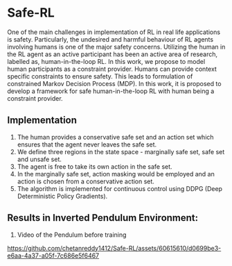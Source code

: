 # Safe-RL

One of the main challenges in implementation of RL in  real life applications is safety.  Particularly,  the  undesired and harmful behaviour of RL agents involving humans is one of the major safety concerns. Utilizing the human in the RL agent as an active participant has been an active area of research, labelled as, human-in-the-loop RL. In this work, we propose to model  human participants as a constraint provider. Humans can provide context specific constraints to ensure safety. This leads to formulation of constrained Markov Decision Process (MDP). In this work, it is proposed to develop a framework for safe human-in-the-loop RL with human being a constraint provider. 

## Implementation
1. The human provides a conservative safe set and an action set which ensures that the agent never leaves the safe set.
2. We define three regions in the state space - marginally safe set, safe set and unsafe set.
3. The agent is free to take its own action in the safe set.
4. In the marginally safe set, action masking would be employed and an action is chosen from a conservative action set.
5. The algorithm is implemented for continuous control using DDPG (Deep Deterministic Policy Gradients). 

## Results in Inverted Pendulum Environment:
1. Video of the Pendulum before training
   

https://github.com/chetanreddy1412/Safe-RL/assets/60615610/d0699be3-e6aa-4a37-a05f-7c686e5f6467

